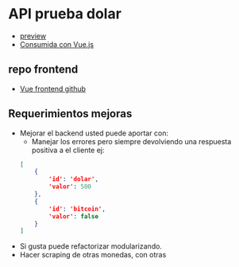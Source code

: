 # API prueba dolar
- [preview](https://api-dolar-kib9.onrender.com/)
- [Consumida con Vue.js](https://willowy-travesseiro-c16256.netlify.app/)

## repo frontend
- [Vue frontend github](https://github.com/bluuweb/simple-vue-dolar-2022)

## Requerimientos mejoras
- Mejorar el backend usted puede aportar con:
    - Manejar los errores pero siempre devolviendo una respuesta positiva a el cliente ej: 
    ```json
    [
        {
            'id': 'dolar',
            'valor': 500
        },
        {
            'id': 'bitcoin',
            'valor': false
        }
    ]
    ```
- Si gusta puede refactorizar modularizando.
- Hacer scraping de otras monedas, con otras